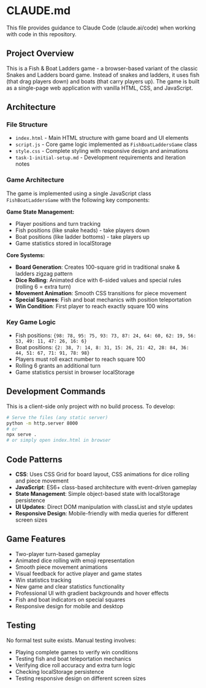 # CLAUDE.md

This file provides guidance to Claude Code (claude.ai/code) when working with code in this repository.

## Project Overview

This is a Fish & Boat Ladders game - a browser-based variant of the classic Snakes and Ladders board game. Instead of snakes and ladders, it uses fish (that drag players down) and boats (that carry players up). The game is built as a single-page web application with vanilla HTML, CSS, and JavaScript.

## Architecture

### File Structure
- `index.html` - Main HTML structure with game board and UI elements
- `script.js` - Core game logic implemented as `FishBoatLaddersGame` class
- `style.css` - Complete styling with responsive design and animations
- `task-1-initial-setup.md` - Development requirements and iteration notes

### Game Architecture
The game is implemented using a single JavaScript class `FishBoatLaddersGame` with the following key components:

**Game State Management:**
- Player positions and turn tracking
- Fish positions (like snake heads) - take players down
- Boat positions (like ladder bottoms) - take players up
- Game statistics stored in localStorage

**Core Systems:**
- **Board Generation**: Creates 100-square grid in traditional snake & ladders zigzag pattern
- **Dice Rolling**: Animated dice with 6-sided values and special rules (rolling 6 = extra turn)
- **Movement Animation**: Smooth CSS transitions for piece movement
- **Special Squares**: Fish and boat mechanics with position teleportation
- **Win Condition**: First player to reach exactly square 100 wins

### Key Game Logic
- Fish positions: `{98: 78, 95: 75, 93: 73, 87: 24, 64: 60, 62: 19, 56: 53, 49: 11, 47: 26, 16: 6}`
- Boat positions: `{2: 38, 7: 14, 8: 31, 15: 26, 21: 42, 28: 84, 36: 44, 51: 67, 71: 91, 78: 98}`
- Players must roll exact number to reach square 100
- Rolling 6 grants an additional turn
- Game statistics persist in browser localStorage

## Development Commands

This is a client-side only project with no build process. To develop:

```bash
# Serve the files (any static server)
python -m http.server 8000
# or
npx serve .
# or simply open index.html in browser
```

## Code Patterns

- **CSS**: Uses CSS Grid for board layout, CSS animations for dice rolling and piece movement
- **JavaScript**: ES6+ class-based architecture with event-driven gameplay
- **State Management**: Simple object-based state with localStorage persistence
- **UI Updates**: Direct DOM manipulation with classList and style updates
- **Responsive Design**: Mobile-friendly with media queries for different screen sizes

## Game Features

- Two-player turn-based gameplay
- Animated dice rolling with emoji representation
- Smooth piece movement animations
- Visual feedback for active player and game states
- Win statistics tracking
- New game and clear statistics functionality
- Professional UI with gradient backgrounds and hover effects
- Fish and boat indicators on special squares
- Responsive design for mobile and desktop

## Testing

No formal test suite exists. Manual testing involves:
- Playing complete games to verify win conditions
- Testing fish and boat teleportation mechanics
- Verifying dice roll accuracy and extra turn logic
- Checking localStorage persistence
- Testing responsive design on different screen sizes